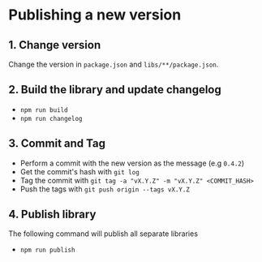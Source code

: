# Publishing a new version

## 1. Change version

Change the version in `package.json` and `libs/**/package.json`.

## 2. Build the library and update changelog

- `npm run build`
- `npm run changelog`

## 3. Commit and Tag

- Perform a commit with the new version as the message (e.g `0.4.2`)
- Get the commit's hash with `git log`
- Tag the commit with `git tag -a "vX.Y.Z" -m "vX.Y.Z" <COMMIT_HASH>`
- Push the tags with `git push origin --tags vX.Y.Z`

## 4. Publish library

The following command will publish all separate libraries

- `npm run publish`
